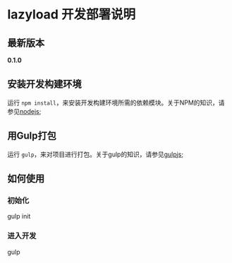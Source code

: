 # lazyload 开发部署说明

## 最新版本

**0.1.0**

## 安装开发构建环境

运行 `npm install`，来安装开发构建环境所需的依赖模块。关于NPM的知识，请参见[nodejs](http://nodejs.org/);

## 用Gulp打包

运行 `gulp`，来对项目进行打包。关于gulp的知识，请参见[gulpjs](http://gulpjs.com/);

## 如何使用

### 初始化
gulp init

### 进入开发
gulp 